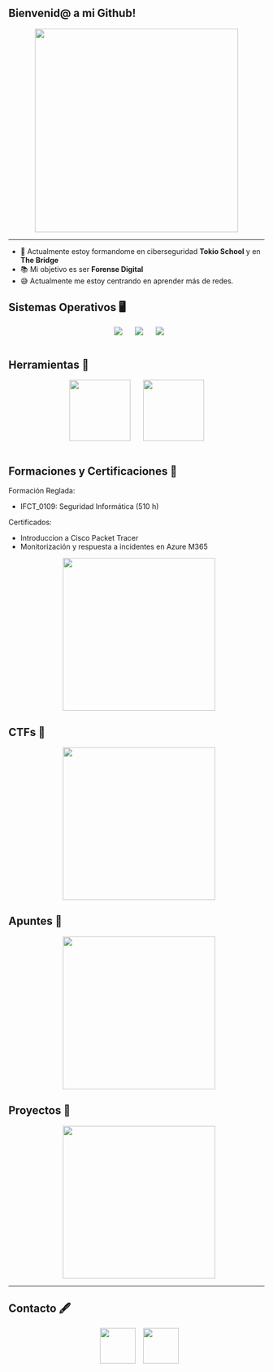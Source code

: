 ## Bienvenid@ a mi Github!  
<p align="center">
<img src="https://media.giphy.com/media/v1.Y2lkPTc5MGI3NjExMHdwM3Q5czkzemJsNGQ2ZG12NmF0cm51Y3pxNXJocnVoOXZ0N3YxMyZlcD12MV9naWZzX3NlYXJjaCZjdD1n/Nx0rz3jtxtEre/giphy.gif" width="400"/> 

  ---
- :school: Actualmente estoy formandome en ciberseguridad **Tokio School** y en **The Bridge**
- :books: Mi objetivo es ser **Forense Digital**
- :sweat_smile: Actualmente me estoy centrando en aprender más de redes.
  <br>
  
## Sistemas Operativos 🖥️

<div align="center" class="icons-social" style="margin-left: 10px; display: flex; justify-content: center; align-items: center; gap: 15px;">
  <img src="https://img.icons8.com/?size=100&id=gXoJoyTtYXFg&format=png&color=000000"/ style="margin-right:10px;">
  <img src="https://img.icons8.com/?size=100&id=qBWtR72kluCU&format=png&color=000000"/ style="margin-right:10px;">
  <img src="https://img.icons8.com/?size=100&id=jboFV8ZOXgZR&format=png&color=000000"/>
</div>
 <br>
 
## Herramientas 🧰

<div align="center" class="icons-social" style="margin-left: 10px; display: flex; justify-content: center; align-items: center; gap: 15px;">
  <img src="https://cdn.splunkbase.splunk.com/media/public/icons/bf565236-1703-11f0-a711-3e597fcda46c.svg"/  width="120"; style="margin-right:10px ">
  <img src="https://volatilityfoundation.org/wp-content/uploads/2023/12/Volatility-newest-png-crop.png"/ width="120"; style="margin-right:10px;">
 
</div>
 <br>
 <!--
 🟢 **Burp Suite** — 
 ⭐☆☆☆☆ (Iniciando)
 ⭐⭐☆☆☆ (Uso básico)
 ⭐⭐⭐☆☆ (Buen manejo)
 ⭐⭐⭐⭐☆ (Dominio alto)
 ⭐⭐⭐⭐⭐ (Manejo con soltura)
 -->
 
## Formaciones y Certificaciones 🏅

Formación Reglada:
- IFCT_0109: Seguridad Informática (510 h)

Certificados:
- Introduccion a Cisco Packet Tracer 
- Monitorización y respuesta a incidentes en Azure M365
  
<div align="center" class="icons-social" style="margin-left: 10px; display: flex; justify-content: center; align-items: center; gap: 15px;">
 <img src="https://media.giphy.com/media/v1.Y2lkPTc5MGI3NjExMnBnMnhweDlramE0bGpiMXA4MndvZDVqcmIwdjNleDlnczd5NWd4dSZlcD12MV9naWZzX3NlYXJjaCZjdD1n/HH8AYABoO4ICAa0Dx9/giphy.gif" width="300"/>
 
</div>

## CTFs 🚩

<div align="center" class="icons-social" style="margin-left: 10px; display: flex; justify-content: center; align-items: center; gap: 15px;">
 <img src="https://media.giphy.com/media/v1.Y2lkPTc5MGI3NjExMnBnMnhweDlramE0bGpiMXA4MndvZDVqcmIwdjNleDlnczd5NWd4dSZlcD12MV9naWZzX3NlYXJjaCZjdD1n/HH8AYABoO4ICAa0Dx9/giphy.gif" width="300"/>
</div>

<!--
- Overthewire
- Labsgf0s: 3/3 | http://labs.gf0s.com/
- Blue team labs
- Dockerlabs
- Try Hack Me
- The pwnlab
- The Hackers labs
- Wifi Challenge
- Splunk of the boss
- Hack the logs
  -->
## Apuntes 📖

<div align="center" class="icons-social" style="margin-left: 10px; display: flex; justify-content: center; align-items: center; gap: 15px;">
 <img src="https://media.giphy.com/media/v1.Y2lkPTc5MGI3NjExMnBnMnhweDlramE0bGpiMXA4MndvZDVqcmIwdjNleDlnczd5NWd4dSZlcD12MV9naWZzX3NlYXJjaCZjdD1n/HH8AYABoO4ICAa0Dx9/giphy.gif" width="300"/> 
</div>

## Proyectos 📝

<div align="center" class="icons-social" style="margin-left: 10px; display: flex; justify-content: center; align-items: center; gap: 15px;">
 <img src="https://media.giphy.com/media/v1.Y2lkPTc5MGI3NjExMnBnMnhweDlramE0bGpiMXA4MndvZDVqcmIwdjNleDlnczd5NWd4dSZlcD12MV9naWZzX3NlYXJjaCZjdD1n/HH8AYABoO4ICAa0Dx9/giphy.gif" width="300"/>
</div>

---

## Contacto 🖋️

<div align="center" class="icons-social" style="margin-left: 10px; display: flex; justify-content: center; align-items: center; gap: 15px;">
  <a target="_blank" href="https://www.linkedin.com/in/alba-p-5160562ba/">
    <img src="https://img.icons8.com/?size=100&id=DlBWhISuNDyc&format=png&color=000000" style="height: 70px; width: auto;" />
 </a>
  <a target="_blank" href="https://medium.com/@Tripolaris">
    <img src="https://img.icons8.com/?size=100&id=bocK2vOACVtF&format=png&color=000000" style="height: 70px; width: auto;" />
  </a>

